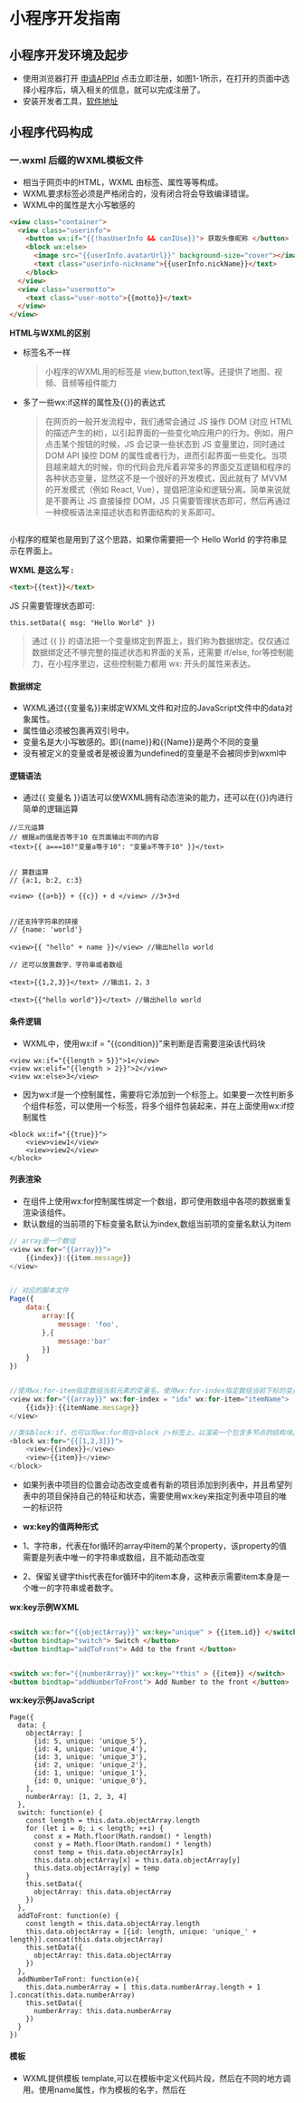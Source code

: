 # 小程序开发指南

## 小程序开发环境及起步

- 使用浏览器打开 [申请APPId](https://mp.weixin.qq.com/) 点击立即注册，如图1-1所示，在打开的页面中选择小程序后，填入相关的信息，就可以完成注册了。
- 安装开发者工具，[软件地址](https://developers.weixin.qq.com/miniprogram/dev/devtools/download.html)
  
## 小程序代码构成

### 一.wxml 后缀的WXML模板文件

- 相当于网页中的HTML，WXML 由标签、属性等等构成。
- WXML要求标签必须是严格闭合的，没有闭合将会导致编译错误。
- WXML中的属性是大小写敏感的

```HTML
<view class="container">
  <view class="userinfo">
    <button wx:if="{{!hasUserInfo && canIUse}}"> 获取头像昵称 </button>
    <block wx:else>
      <image src="{{userInfo.avatarUrl}}" background-size="cover"></image>
      <text class="userinfo-nickname">{{userInfo.nickName}}</text>
    </block>
  </view>
  <view class="usermotto">
    <text class="user-motto">{{motto}}</text>
  </view>
</view>
```

**HTML与WXML的区别**

  - 标签名不一样
      > 小程序的WXML用的标签是 view,button,text等。还提供了地图、视频、音频等组件能力
  - 多了一些wx:if这样的属性及{{}}的表达式
      > 在网页的一般开发流程中，我们通常会通过 JS 操作 DOM (对应 HTML 的描述产生的树)，以引起界面的一些变化响应用户的行为。例如，用户点击某个按钮的时候，JS 会记录一些状态到 JS 变量里边，同时通过 DOM API 操控 DOM 的属性或者行为，进而引起界面一些变化。当项目越来越大的时候，你的代码会充斥着非常多的界面交互逻辑和程序的各种状态变量，显然这不是一个很好的开发模式，因此就有了 MVVM 的开发模式（例如 React, Vue），提倡把渲染和逻辑分离。简单来说就是不要再让 JS 直接操控 DOM，JS 只需要管理状态即可，然后再通过一种模板语法来描述状态和界面结构的关系即可。

<img :src="$withBase('/mvvm.png')" />

小程序的框架也是用到了这个思路，如果你需要把一个 Hello World 的字符串显示在界面上。

**WXML 是这么写 :**
```HTML
<text>{{text}}</text>
```
JS 只需要管理状态即可:
```JS
this.setData({ msg: "Hello World" })
```
> 通过 {{ }} 的语法把一个变量绑定到界面上，我们称为数据绑定。仅仅通过数据绑定还不够完整的描述状态和界面的关系，还需要 if/else, for等控制能力，在小程序里边，这些控制能力都用 wx: 开头的属性来表达。

#### 数据绑定

- WXML通过{{变量名}}来绑定WXML文件和对应的JavaScript文件中的data对象属性。
- 属性值必须被包裹再双引号中。
- 变量名是大小写敏感的。即{{name}}和{{Name}}是两个不同的变量
- 没有被定义的变量或者是被设置为undefined的变量是不会被同步到wxml中

#### 逻辑语法

- 通过{{ 变量名 }}语法可以使WXML拥有动态渲染的能力，还可以在{{}}内进行简单的逻辑运算
```JS
//三元运算
// 根据a的值是否等于10 在页面输出不同的内容
<text>{{ a===10?"变量a等于10": "变量a不等于10" }}</text>


// 算数运算
// {a:1, b:2, c:3}

<view> {{a+b}} + {{c}} + d </view> //3+3+d


//还支持字符串的拼接
// {name: 'world'}

<view>{{ "hello" + name }}</view> //输出hello world

// 还可以放置数字、字符串或者数组

<text>{{1,2,3}}</text> //输出1，2，3

<text>{{"hello world"}}</text> //输出hello world

```
#### 条件逻辑

- WXML中，使用wx:if = "{{condition}}"来判断是否需要渲染该代码块
```
<view wx:if="{{length > 5}}">1</view>
<view wx:elif="{{length > 2}}">2</view>
<view wx:else>3</view>

```
- 因为wx:if是一个控制属性，需要将它添加到一个标签上。如果要一次性判断多个组件标签，可以使用一个<block />标签，将多个组件包装起来，并在上面使用wx:if控制属性
```
<block wx:if="{{true}}">
    <view>view1</view>
    <view>view2</view>
</block>
```
#### 列表渲染

- 在组件上使用wx:for控制属性绑定一个数组，即可使用数组中各项的数据重复渲染该组件。
- 默认数组的当前项的下标变量名默认为index,数组当前项的变量名默认为item

```js
// array是一个数组
<view wx:for="{{array}}">
    {{index}}:{{item.message}}
</view>


// 对应的脚本文件
Page({
    data:{
        array:[{
            message: 'foo',
        },{
            message:'bar'
        }]
    }
})


//使用wx:for-item指定数组当前元素的变量名，使用wx:for-index指定数组当前下标的变量名
<view wx:for="{{array}}" wx:for-index = "idx" wx:for-item="itemName">
    {{idx}}:{{itemName.message}}
</view>

//类似block:if，也可以将wx:for用在<block />标签上，以渲染一个包含多节点的结构块。如
<block wx:for="{{[1,2,3]}}">
    <view>{{index}}</view>
    <view>{{item}}</view>
</block>


```

- 如果列表中项目的位置会动态改变或者有新的项目添加到列表中，并且希望列表中的项目保持自己的特征和状态，需要使用wx:key来指定列表中项目的唯一的标识符

- **wx:key的值两种形式**
- 1、字符串，代表在for循环的array中item的某个property，该property的值需要是列表中唯一的字符串或数组，且不能动态改变
- 2、保留关键字this代表在for循环中的item本身，这种表示需要item本身是一个唯一的字符串或者数字。

**wx:key示例WXML**
```HTML

<switch wx:for="{{objectArray}}" wx:key="unique" > {{item.id}} </switch>
<button bindtap="switch"> Switch </button>
<button bindtap="addToFront"> Add to the front </button>


<switch wx:for="{{numberArray}}" wx:key="*this" > {{item}} </switch>
<button bindtap="addNumberToFront"> Add Number to the front </button>
```

**wx:key示例JavaScript**
```JS
Page({
  data: {
    objectArray: [
      {id: 5, unique: 'unique_5'},
      {id: 4, unique: 'unique_4'},
      {id: 3, unique: 'unique_3'},
      {id: 2, unique: 'unique_2'},
      {id: 1, unique: 'unique_1'},
      {id: 0, unique: 'unique_0'},
    ],
    numberArray: [1, 2, 3, 4]
  },
  switch: function(e) {
    const length = this.data.objectArray.length
    for (let i = 0; i < length; ++i) {
      const x = Math.floor(Math.random() * length)
      const y = Math.floor(Math.random() * length)
      const temp = this.data.objectArray[x]
      this.data.objectArray[x] = this.data.objectArray[y]
      this.data.objectArray[y] = temp
    }
    this.setData({
      objectArray: this.data.objectArray
    })
  },
  addToFront: function(e) {
    const length = this.data.objectArray.length
    this.data.objectArray = [{id: length, unique: 'unique_' + length}].concat(this.data.objectArray)
    this.setData({
      objectArray: this.data.objectArray
    })
  },
  addNumberToFront: function(e){
    this.data.numberArray = [ this.data.numberArray.length + 1 ].concat(this.data.numberArray)
    this.setData({
      numberArray: this.data.numberArray
    })
  }
})
```
#### 模板

- WXML提供模板 template,可以在模板中定义代码片段，然后在不同的地方调用。使用name属性，作为模板的名字，然后在<template /> 内定义代码片段
```HTML
<template name="msgItem">
    <view>
        <text>{{index}}:{{msg}}</text>
        <text>Time: {{time}}</text>
    </view>
</template>

//使用js属性，声明需要的使用的模板，然后将模板所需要的data传入

<!--
    item:{
        index:0,
        msg:'this is a template',
        time:'2016-06-18
    }
-->

<template is="msgItem" data="{{...item}}" />
<!-- 输出 
    0：this is a template Time:2016-06-18
-->


//JS可以动态决定具体需要渲染哪个模板

<template name="odd">
    <view>odd</view>
</template>

<template name="even">
    <view>even</view>
</template>

<block wx:for="{{[1,2,3,4,5]}}">
    <template is="{{item % 2 === 0 ? 'even' : 'odd'}}" />
</block>

<!-- 输出
    odd
    even
    odd
    even
    odd
-->
```
#### 引用
- WXML提供两种文件引用方式 **import 和 include**
- import 可以在该文件中使用目标文件定义的template,如
```HTML
<!-- item.wxml -->
<template name="item">
    <text>{{text}}</text>
</template>

<!-- 在index.wxml中引用了item.wxml，就可以使用item模板 -->
<import src="item.wxml" />

<template is="item" data = "{{text: 'forbar'}}">

//注意：import是有作用域的，只会import目标文件中定义的template，而不会import目标文件中import的template，简言之就是import不具有递归的特性。
//如，C引用了B，B引用了A，在C中可以使用B定义的template，在B中可以使用A定义的template，但是C不能使用A定义的template。

```
- include可以将目标文件中除了<template/> <wxs/>外的整个代码引入，相当于是拷贝到include位置。如

```HTML
<!-- index.wxml -->
<include src="header.wxml" />
<view>body</view>
<include src="footer.wxml" />


<!-- header.wxml -->
<view>header</view>

<!-- footer.wxml -->
<view>footer</view>

```



### 二.wxss 后缀的 WXSS 样式文件

- WXSS 具有 CSS 大部分的特性

**WXSS扩展和新增**
- 1、新增尺寸单位rpx。适配不同宽度的屏幕，开发起来更简单。WXSS在底层支持新的尺寸单位px。由于换算采用的是浮点数运算，所以运算结果和预期结果有一点点偏差.
- 在一个宽度为375物理像素的屏幕下，1rpx = 1px
- 2、提供全局样式和局部样式。和app.json，page.json概念相同，可以写一个app.wxss作为全局样式。
- 3、WXSS仅支持部分CSS选择器。
- 在CSS中，可以这样引用另一个样式文件 @import url('./test_0.css')，在小程序中有可以这样引用@import './test_0.wxss'。由于WXSS最终会被编译打包到目标文件中，用户只需要下载一次。

#### 内联样式
- WXSS内联样式与Web开发一致
- 小程序支持动态更新内联样式
```HTML
<!-- index.wxml -->
<!-- 可动态变化的内联样式 -->
<!-- 
    {
        eleColor: 'red',
        eleFontsize:'48rpx'
    }
 -->
<view style="color:{{eleColor}};font-size:{{eleFontsize}}"></view>

```
#### 选择器

- WXSS与CSS类似
    |  名称   | 层级  |
    |  ----  | ----  |
    | !important | ~ | 
    | style="" | 1000 | 
    | #id | 100 | 
    | .class | 10 | 
    | element | 1 | 

#### 官方样式库WeUI

- [参考文档](https://github.com/Tencent/weui-wxss)


### 三.js 后缀的 JS 脚本逻辑文件
- 小程序的主要开发语言是JavaScript，开发者使用JS开开发业务逻辑及调用小程序的API来完成业务需求。
- 一个服务仅仅只有界面展示是不够的，还需要和用户做交互：响应用户的点击、获取用户的位置等等。在小程序里边，我们就通过编写 JS 脚本文件来处理用户的操作。如下面的例子：

```HTML
    <view>{{ msg }}</view>
    <button bindtap="clickMe">点击我</button>
```

```js
    Page({
        clickMe:function(){
            this.setData({ msg:"Hello World" })
        }
    })
```
- 更多的相应事件操作，[可参考](https://developers.weixin.qq.com/miniprogram/dev/framework/view/wxml/event.html)
  
> 可以在 JS 中调用小程序提供的丰富的 API，利用这些 API 可以很方便的调起微信提供的能力，例如获取用户信息、本地存储、微信支付等。

#### 不同环境下的JavaScript

**浏览器中JavaScript 构成**
- 浏览器中的JavaScript 是由 ECMAScript 和 BOM（浏览器对象模型）以及 DOM（文档对象模型）组成的

**NodeJS中JavaScript 构成**
- NodeJS中的JavaScript 是由 ECMAScript 和 NPM以及Native模块组成

**小程序中的JavaScript 构成**
- 小程序中的 JavaScript 是由ECMAScript 以及小程序框架和小程序 API 来实现的
- 所以类似 JQuery、Zepto这种浏览器类库是无法在小程序中运行起来的，同样的缺少 Native 模块和NPM包管理的机制，小程序中无法加载原生库，也无法直接使用大部分的 NPM 包。

#### 小程序的执行环境

**小程序目前可以运行的三大平台：**
- iOS平台，包括iOS9、iOS10、iOS11
- Android平台
- 小程序IDE
  
**开发者需要在项目设置中，勾选ES6转ES5的功能。** 设置->项目设置

#### 模块化

- 浏览器中，所有js是运行在同一个作用域下的
- 小程序中，可以将任何一个js文件作为一个模块，通过module.exports或者exports对外暴露接口。

```JS
// moduleA.js
module.exports = function(value){
  return value * 2;
}

//B.js
//在B.js中引用模块A
var multiplyBy2 = require('./moduleA')
var result = multiplyBy2(4)


//在需要使用这些模块的文件中，使用require(path)将公共代码引入
var common = require('common.js')
Page({
  helloMINA:function(){
    common.sayHello('MINA')
  },
  goodbyeMINA:function(){
    common.sayGoodbye('MINA')
  },
})

```
#### 脚本的执行顺序
- 浏览器中，脚本严格按照加载的顺序执行
- 小程序中，执行的入口文件是app.js,并且会根据其中require的模块顺序决定文件的运行顺序。
```JS
//app.json
{
  "pages": [
    "pages/index/index",
    "pages/log/log",
    "pages/result/result"
  ],
  "window": {}
}


//app.js
console.log('app.js')

// pages/index/index
console.log('pages/index/index')

// pages/log/log
console.log('pages/log/log')

// pages/result/result
console.log('pages/result/result')


//以上文件执行后的结果为：
app.js
pages/index/index
pages/log/log
pages/result/result

```

#### 作用域

> 在文件中声明的变量和函数只在该文件中有效，不同的文件中可以声明相同名字的变量和函数，不会相互影响。
> 当需要使用全局变量时，通过使用全局函数getApp()获取全局的实例，并设置相关属性值，来达到设置全局变量的目的。

```JS
//a.js
//获取全局变量
var global = getApp()
global.globalValue = 'globalValue'


//b.js 中访问a.js定义的全局变量
//访问全局变量
var global = getApp()
console.log(global.globalValue) //输出 globalValue

```
- 注意：上述示例只有在a.js比b.js先执行才有效。
- 当需要保证全局的数据可以在任何文件中安全的被使用到，那么可以在App()中进行设置。


## 小程序宿主环境

- 微信客户端给小程序缩提供的环境为宿主环境。小程序借助宿主环境提供的能力，可以完成许多普通网页无法完成的功能。
  
### 1、渲染层和逻辑层
- 小程序的运行环境分为渲染层和逻辑层，其中WXML模板和WXSS样式工作在渲染层，JS脚本工作在逻辑层。
- 小程序的渲染层和逻辑层分别由2个线程管理：渲染层的界面使用了WebView 进行渲染；逻辑层采用JsCore线程运行JS脚本。一个小程序存在多个界面，所以渲染层存在多个WebView线程，这两个线程的通信会经由微信客户端（下文中也会采用Native来代指微信客户端）做中转，逻辑层发送网络请求也经由Native转发，小程序的通信模型下图所示。
<img src="https://res.wx.qq.com/wxdoc/dist/assets/img/4-1.ad156d1c.png" />

```JS
//渲染层和数据相关
<view>{{ msg }}</view>

//逻辑层负责产生、处理数据
//逻辑层通过Page实例的 setData 方法传递数据到渲染层
Page({
  onLoad:function(){
    this.setData({ msg:'Hello World' })
  }
})

```
#### 数据驱动

- 什么是数据驱动？
> 在开发UI界面过程中，程序需要维护很多变量状态，同时要操作对应的UI元素，随着界面越来越复杂，我们需要维护很多变量状态，同时要处理很多界面上的交互事件，整个程序变得越来越复杂。通常界面视图和变量状态是相关联的，如果有某种‘方法’可以让状态和视图绑定在一起（状态变更时，视图也能自动变更），那我们就可以省去手动修改视图的工作。
- 数据驱动原理
> WXML可以先转成JS对象，然后再渲染出真正的DOM树。
> 通过setData修改数据，产生的js对象的节点就会发生变化，此时可以对比前后两个JS对象得到变化的部分，然后把这个差异应用到原来的DOM树上，从而达到更新UI的目的，这就是“数据驱动”的原理。


### 2、程序与页面
#### 程序
- 一个小程序是由多个“页面”组成的“程序”。“小程序”指的是产品层面的程序，而“程序”指的是代码层面的程序实例。
- App()构造器必须写在项目根目录的app.js里，App是单例对象，在其他JS脚本中可以使用宿主环境提供的getApp（）来获取程序实例。
- 微信客户端在打开小程序之前，会把整个小程序的代码包下载到本地。
- 紧接着通过app.json的pages字段就可以知道你当前小程序的所有页面路径
```JS
{
    "pages":[
        "pages/index/index",
        "pages/logs/logs"
    ]
    //在pages字段的第一个页面就是这个小程序的首页
}
```
- 小程序启动后，在app.js定义的App实例的 onLaunch 回调会被执行
```JS   
//App构造器接受一个Object参数。
//onLaunch/onShow/onHide 三个回调是App实例的生命周期函数
//onError
App({
    onLaunch:function(){
        //小程序启动之后 触发
    }
})
```
- 整个小程序只有一个App实例，是全部页面共享的。

    **App构造器的参数**
    |  名称   | 类型  | 描述  |
    |  ----  | ----  | ----  |
    | onLaunch | Function |  当小程序初始化完成时，会触发onLaunch（全局只触发一次） | 
    | onShow | Function |  当小程序启动时，或从后台进入前台显示，会触发onShow | 
    | onHide | Function |  当小程序从前台进入后台，会触发onHide | 
    | onError | Function |  当小程序发生脚本错误，或者API调用失败时，会触发onError并带上错误信息 | 
    |  其他字段 | 任意 |  可以添加任意的函数或数据到Object参数中，在App实例回调用this可以访问 | 

**程序的生命周期和打开场景**
> 初次进入小程序，微信客户端初始化好宿主环境，同时从网络下载或者从本地缓存中拿到小程序的代码包，把它注入到宿主环境，初始化完毕后，微信客户端就会给App实例派发onLaunch事件，App构造器参数所定义的onLaunch方法会被调用

> 进入小程序 后，用户可以点击右上角的关闭，或者按手机设备的Home键离开小程序，此时小程序并没有被直接销毁，我们把这种情况称为“小程序进入后台状态”,App构造器参数所定义的onHide方法会被调用。

> 当再次回到微信或者再次打开小程序时，微信客户端会把’后台‘的小程序唤醒，这种情况称为“小程序进入前台状态“,App构造器参数所定义的onShow方法会被调用。

>App的生命周期是由微信客户端根据用户操作主动触发的。

- [获取最新的场景值说明请查看官方文档](https://mp.weixin.qq.com/debug/wxadoc/dev/framework/app-service/app.html)

**微信端打开小程序的途径**
- 群聊会话打开
- 小程序列表中打开
- 微信扫一扫
- 从另外一个小程序打开当前小程序等

  
**小程序页面怎么写**
- 如pages/logs/logs 下面包括了4种文件，微信客户端会先根据logs.json配置生成一个界面，顶部的颜色和文字你都可以再这个json文件里面定义好。紧接着客户端就会装载这个页面的WXML结构和WXSS样式。最后客户端会装载logs.js，可以看到logs.js的大体内容就是：
```JS
Page({
    data:{ //参与页面渲染的数据
        logs:[]
    },
    onLoad: function(){
        //页面渲染后，执行
    }
})
```
- Page是一个页面构造器，这个构造器就生成了一个页面。在生成页面的时候，小程序框架会把data数据和index.wxml一起渲染出最终的结构。
- 在渲染完界面之后，页面实例就会收到一个 onLoad的回调，你可以再这个回调处理你的逻辑。


#### 页面

- 一个小程序可以有很多页面，页面之间可以相互跳转

**文件构成和路径**
> 一个页面分为三部分组成：界面、配置和逻辑
- 界面：由WXML和WXSS来负责描述
- 配置：由JSON文件进行描述
- 页面：由JS脚本文件负责
> 一个页面的文件需要放置在同一个目录下，WXML和JS文件是必须存在的，JSON和WXSS文件是可选的
- 页面路径需要再小程序代码根目录app.json中的pages字段声明。
- 在app.json字段的代码路径需要去除.后缀。
- 宿主环境提供了Page()构造器用来注册一个小程序页面，Page()在页面脚本page.js中调用。
- Page构造器接受一个Object参数，其中data属性是当前页面WXML模板中可以用来做数据绑定的初始数据。

    **Page构造器的参数**
    |  名称   | 类型  | 描述  |
    |  ----  | ----  | ----  |
    | data | Object |  页面的初始数据 | 
    | onLoad | Function | 生命周期函数--监听页面加载，触发时机早于onShow和onReady  | 
    | onReady | Function | 生命周期函数--监听页面初次渲染完成 | 
    | onShow | Function | 生命周期函数--监听页面,触发事件早于onReady | 
    | onHide | Function | 生命周期函数--监听页面隐藏 | 
    | onUnload | Function | 生命周期函数--监听页面卸载 | 
    | onPullDownRefresh | Function | 页面相关事件处理函数--监听用户下拉动作 | 
    | onReachBottom | Function | 页面上拉触底事件的处理函数 | 
    | onShareAppMessage | Function | 用户点击右上角转发 | 
    | onPageScroll | Function | 页面滚动触发事件的处理函数 | 
    | 其他 | Any | 可以添加任意的函数或数据，在Page实例的其他函数中用 this 可以访问 | 

**页面的生命周期**

- Page的生命周期是由微信客户端根据用户操作主动触发的。
- 案例：点击商品列表页的商品，到详情页
```js
// 思路分析
//点击跳转到详情页，把商品的id传递过来，详情页通过onLoad回调的
//参数option就可以拿到商品id，从而绘制出对应的商品

//pages/list/list.js
//列表页使用navigateTo跳转详情页
wx.navigateTo({ url: 'pages/detail/detail?id=1&other=abc'})

//pages/detail/detail.js
Page({
  onLoad: function(option){
    console.log(option.id)
    console.log(option.other)
  }
})

```
**页面数据**

- 这里所说的数据其实就是来自于页面Page构造器的data字段，data参数是页面第一次渲染时从逻辑层传递到渲染层的数据。
- 宿主环境所提供的Page实例的原型中有setData函数，我们可以再Page实例下的方法调用this.setData把数据传递给渲染层，从而达到更新界面的目的。
- 由于小程序的渲染层和逻辑层分别在两个线程中运行，所以setData传递数据实际是一个异步的过程。所以setData的第二个参数是一个callback回调，在这次的setData对界面渲染完毕后触发。
- setData一般调用格式 setData(data, callback),其中data是由多个key:value构成的Object对象。
```JS
//page.js
Page({
  onLoad:function(){
    this.setData({
      text:'change data'
    },function(){
      //在这次setData对界面渲染完毕后触发
    })
  }
})
```
- 实际开发的时候，页面的data数据会涉及相当多的字段，并不需要每次都将整个data字段重新设置一遍，只需要把改变的值进行设置即可，宿主环境会自动把新改动的字段合并到渲染层对应的字段中。
- 只需要保持一个原则就可以提高小程序的渲染性能：每次只设置需要改变的最小单位数据。

```JS
//page.js
Page({
  data:{
    a:1,b:2,c:3,
    d:[1,{text:'hello'},3,4]
  }
  onLoad:function(){
    //a需要变化时，只需要setData设置a字段即可
    this.setData({a:2})
  }
})
```

**注意**

- 1、直接修改Page实例的this.data而不调用this.setData是无法改变页面的状态的，还会造成数据不一致。
- 2、由于setData是需要两个线程的一些通信消耗，为了提高性能，每次设置的数据不应超过1024kb
- 3、不要把data中的任意一项的value设为undefined，否则可能会有引起一些不可预料的bug。

**页面的用户行为**

- 1、下拉刷新 onPullDownRefresh
> 监听用户下拉刷新事件，需要在app.json的window选项中或者页面配置page.json中设置enablePullDownRefresh为true。当处理完数据刷新后，wx.stopPullDownRefresh可以停止当前页面的下来刷新。

- 2、上拉触底 onReachBottom
> 监听用户上拉触底事件。可以在app.json的window选项中或者页面配置page.json中设置触发距离onReachDistance.在触发距离内滑动期间，本事件只会被触发一次。

- 3、页面滚动 onPageScroll
> 监听用户滑动页面事件，参数为Object,包含scrollTop字段，表示页面在垂直方向已滚动的距离。（单位px）

- 4、用户转发 onShareAppMessage
> 只有定义了此事件处理函数，右上角才会显示“转发”按钮,在用户点击转发按钮的时候会调用，此事件需要return一个Object,包含title和path两个字段，用于自定义转发内容。

```JS
//page.js
Page({
  onShareAppMessage:function(){
    return {
      title:'自定义转发标题',
      path:'/page/user?id=123'
    }
  }
})
```

**页面跳转和路由**

- 一个小程序拥有多个页面，我们可以通过wx.navigateTo推入一个新的页面，在首页使用2次wx.navigateTo后，页面层级会有三层，我们把这样的一个页面层级称为页面栈。
- 小程序提供了原生的Tabbar支持，我们可以再app.json声明tabBar字段来定义Tabbar页

```JS
"tabBar":{
  "list":[
    {"text":"Tab1", "pagePath":"pageA"},
    {"text":"Tab1", "pagePath":"pageB"},
    {"text":"Tab1", "pagePath":"pageG"},
  ]
}
```
**wx.navigateTo和wx.redirectTo只能打开非TabBar页面，wx.switchTab只能打开Tabbar页面。**

**还可以使用wx.reLaunch({url:'pageH'})重启小程序，并且打开pageH,此时页面栈为[pageH].**

**页面底部的 tabBar 由页面决定，即只要是定义为 tabBar 的页面，底部都有 tabBar。**


## 组件
- 小程序里面，你只需要在WXML写上对应的组件标签名就可以把该组件显示再界面上。
- 如需要在界面显示地图，只需要写上<map></map>即可。
- 使用组件的时候，还可以通过属性传递值给组件，让组件可以以不同的状态去展现。
- **所有组件名和属性都是小写，多个单词会以英文横杠"-"进行连接**


```HTML
<!--地图一开始的中心的经纬度是广州，则需要声明
地图的longitude（中心经度）和latitude（中心纬度）两个属性-->
<map longitude="广州经度" latitude="广州纬度"></map>

<!-- 
    组件内部行为也会通过事件的形式让开发者可以感知。
    如用户点击了地图上的某个标记，你可以再js编写marktap函数处理：
 -->
<map bindmarkertap="markertap" longitude="广州经度" latitude="广州纬度"></map>
```
- 也可以通过style或者class来控制组件的外层样式。更多组件参考[小程序的组件](https://developers.weixin.qq.com/miniprogram/dev/component/)

    **基础内容**
    |  名称   | 功能说明  |
    |  ----  | ----  |
    | icon  | 图标组件 |
    | progress  | 进度条 |
    | rich-text  | 富文本 |
    | text  | 文本 |

    **视图容器**
    |  名称   | 功能说明  |
    |  ----  | ----  |
    | cover-image | 覆盖在原生组件之上的图片视图|
    | cover-view | 覆盖在原生组件之上的文本视图|
    | match-media | media query 匹配检测节点|
    | movable-area | movable-view的可移动区域|
    | movable-view | 可移动的视图容器，在页面中可以拖拽滑动|
    | page-container | 页面容器|
    | scroll-view | 可滚动视图区域|
    | share-element | 共享元素|
    | swiper | 滑块视图容器|
    | swiper-item | 仅可放置在swiper组件中，宽高自动设置为100%|
    | view | 视图容器 |

    **表单组件**
    |  名称   | 功能说明  |
    |  ----  | ----  |
    | button | 按钮  |
    | checkbox | 多选项目  |
    | checkbox-group | 多项选择器，内部由多个checkbox组成  | 
    | editor | 富文本编辑器，可以对图片、文字进行编辑 |
    | form | 表单  |
    | input | 输入框  |
    | keyboard-accessory | 设置 input / textarea 聚焦时键盘上方 cover-view / cover-image 工具栏视图  |
    | label | 用来改进表单组件的可用性  |
    | picker | 从底部弹起的滚动选择器  |
    | picker-view | 嵌入页面的滚动选择器  |
    | picker-view-column | 滚动选择器子项  |
    | radio | 单选项目  |
    | radio-group | 单项选择器，内部由多个 radio 组成  |
    | slider | 滑动选择器  |
    | switch | 开关选择器  |
    | textarea | 多行输入框  |

    **导航**
    |  名称   | 功能说明  |
    |  ----  | ----  |
    | functional-page-navigator | 仅在插件中有效，用于跳转到插件功能页 | 
    | navigator | 页面链接 | 

    **媒体组件**
    |  名称   | 功能说明  |
    |  ----  | ----  |
    | audio | 音频 | 
    | camera | 系统相机 | 
    | image | 图片 | 
    | live-player | 实时音视频播放（v2.9.1 起支持同层渲染） | 
    | live-pusher | 实时音视频录制（v2.9.1 起支持同层渲染） | 
    | video | 视频（v2.4.0 起支持同层渲染） | 
    | voip-room | 多人音视频对话 | 


    **画布**
    |  名称   | 功能说明  |
    |  ----  | ----  |
    | canvas | 画布 | 

    **导航栏**
    |  名称   | 功能说明  |
    |  ----  | ----  |
    | navigation-bar | 页面导航条配置节点，用于指定导航栏的一些属性 | 

    **页面属性配置节点**
    |  名称   | 功能说明  |
    |  ----  | ----  |
    | page-meta | 页面属性配置节点，用于指定页面的一些属性、监听页面事件 | 

    **原生组件说明**
    |  名称   | 功能说明  |
    |  ----  | ----  |
    | native-component | 小程序中的部分组件是由客户端创建的原生组件 | 

    **无障碍访问**
    |  名称   | 功能说明  |
    |  ----  | ----  |
    | aria-component | 满足视障人士对于小程序的访问需求 | 

    **开放能力**
    |  名称   | 功能说明  |
    |  ----  | ----  |
    | web-view | 承载网页的容器 | 
    | ad | Banner 广告 | 
    | ad-custom | 原生模板 广告 | 
    | official-account | 公众号关注组件 | 
    | open-data | 用于展示微信开放的数据 | 


## API

- 为了让开发者可以很方便的调起微信提供的能力，如获取用户信息、微信支付等
- [更多API查看](https://developers.weixin.qq.com/miniprogram/dev/framework/app-service/api.html#API)

**API约定**
- 1、wx.on* 开头的 API 是监听某个事件发生的API接口，接受一个 Callback 函数作为参数。当该事件触发时，会调用 Callback 函数。
- 2、如未特殊约定，多数 API 接口为异步接口 ，都接受一个Object作为参数。
- 3、API的Object参数一般由success、fail、complete三个回调来接收接口调用结果，示例代码如代码清单3-17所示，详细说明如表3-9所示。
- 4、wx.get* 开头的API是获取宿主环境数据的接口。
- 5、wx.set* 开头的API是写入数据到宿主环境的接口。

  
**获取用户的地理位置**
```JS
wx.getLoacation({
    type:'wgs84';
    success:(res) => {
        var latitude = res.latitude //纬度
        var longitude = res.longitude //经度
    }
})
```
**微信扫一扫**
```JS
wx.scanCode({
   success:(res) =>{
       console.log(res)
   }
})
```
- 需注意：多数API的回调都是异步，你需要处理好代码逻辑的异步问题。

> 小程序API有以下几种类型：
**事件监听API**
- 约定：以on开头的API用来监听某个事件是否触发，如wx.onSocketOpen,wx.onCompassChange等
- 这里API接受一个回调函数作为参数，当事件触发时会调用这个回调函数，并将相关数据以参数形式传入。
```JS
wx.onCompassChange(function (res){
    console.log(res.direction)
})
```

**同步API**
- 约定：以Sync结尾的API都是同步API，如wx.setStorageSync,wx.getSystemInfoSync等，此外，也有一些其他的同步API,如wx.createWorker，wx.getBackgroundAudioManager等。
- 同步API执行结果可以通过函数 返回值直接获取，如果执行出错会抛出异常。
```JS
try{
    wx.setStorageSync('key','value')
}catch(e){
    console.error(e)
}
```

**异步API**
- 大部分API都是异步API，如wx.request,wx.login等。这类API接口通常都接受一个Object类型的参数，这个参数都支持按需指定以下字段来接收接口调用结果：

    **Object 参数说明**

    | 参数名 | 类型 | 必填 | 说明 |
    |  ----  | ----  | ----  | ----  |
    | success | function | 否 | 接口调用成功的回调函数 | 
    | fail | function | 否 | 接口调用失败的回调函数 | 
    | complete | function | 否 | 接口调用结束的回调函数（调用成功、失败都会执行） | 
    | 其他 |Any | - | 接口定义的其他参数


    **回调函数的参数**

    | 属性 | 类型 | 说明 |
    |  ----  | ----  | ----  | 
    | errMsg | string | 错误信息，如果调用成功返回 ${apiName}:ok | 
    | errCode | number | 错误码，仅部分 API 支持，具体含义请参考对应 API 文档，成功时为 0。 | 
    | 其他 | Any | 接口返回的其他数据 | 


- 异步API的执行结果需要通过Object类型的参数中传入的对应回调函数获取。部分异步API也会有返回值，可以用来实现更丰富的功能。如wx.request,wx.connectSocket
```JS
wx.login({
    success(res){
        console.log(res.code)
    }
})
```

**异步API返回Promise**
- 基础库2.10.2版本起，异步API支持callback & promise两种调用方式。当接口参数Object对象中不包含 success/fail/complete时将默认返回promise，否则仍按回调方式执行，无返回值
    
    **注意事项**
    - 1.部分接口如 downloadFile, request, uploadFile, connectSocket, createCamera（小游戏）本身就有返回值， 它们的 promisify 需要开发者自行封装。
    - 2.当没有回调参数时，异步接口返回 promise。此时若函数调用失败进入 fail 逻辑， 会报错提示 Uncaught (in promise)，开发者可通过 catch 来进行捕获。
    - 3.wx.onUnhandledRejection 可以监听未处理的 Promise 拒绝事件。

```js
//callback形式调用
wx.chooseImage({
    success(res){
        console.log('res:',res)
    }
})

//promise 形式调用
wx.chooseImage().then(res => console.log('res', res))

```


**云开发API**
- 在小程序端直接调用服务端的云函数
```JS
wx.cloud.callFunction({
    //云函数名称
    name:'cloudFunc';
    //传给云函数的参数
    data:{
        a:1,
        b:2,
    },
    success: function(res){
        console.log(res.result) //示例
    },
    fail:console.error
})

//云函数同样支持promise形式调用
```

```JS
//wx.request发起网络请求
wx.request({
  url:'test.php',
  data:{},
  header: {'content-type':'application/json'},
  success:function(res){
    //收到https服务成功后返回
    console.log(res.data)
  },
  fail:function(){
    //发生网络错误等情况触发
  },
  complete:function(){
    //成功或者失败后触发
  }
})

```

- API调用大多都是异步的。

## 事件

- UI界面的程序需要和用户互动。如点击某个按钮，或长按某个需求。
```JS
// page.wxml
<view id="tapTest" data-hi="WeChat" bindtap="tapName">Click me!</view>

// page.js
Page({
  tapName:function(event){
    console.log(event)
  }
})

```
**常见的事件类型**

| 类型 | 触发条件 |
|  ----  | ----  | 
| touchstart |	手指触摸动作开始 | 
| touchmove |	手指触摸后移动 |
| touchcancel |	手指触摸动作被打断，如来电提醒，弹窗 |
| touchend |	手指触摸动作结束 |
| tap | 手指触摸后马上离开 |
| longpress | 手指触摸后，超过350ms再离开，如果指定了事件回调函数并触发了这个事件，tap事件将不被触发 |
| longtap | 手指触摸后，超过350ms再离开（推荐使用longpress事件代替） |
| transitionend | 会在 WXSS transition 或 wx.createAnimation 动画结束后触发 |
| animationstart | 会在一个 WXSS animation 动画开始时触发 |
| animationiteration | 会在一个 WXSS animation 一次迭代结束时触发 |
| animationend | 会在一个 WXSS animation 动画完成时触发 |


**事件绑定与冒泡捕获**
- bindtap、catchtouchstart
- 具体细节内容等遇到了，再来更新

**兼容**
- 针对不同的手机进行程序上的兼容，可以使用wx.getSystemInfo或wx.getSystemInfoSync来获取手机相关信息，进行差异化的服务

```
wx.getSystemInfoSync()
/*
  {
    brand: "iPhone",      // 手机品牌
    model: "iPhone 6",    // 手机型号
    platform: "ios",      // 客户端平台
    system: "iOS 9.3.4",  // 操作系统版本
    version: "6.5.23",    // 微信版本号
    SDKVersion: "1.7.0",  // 小程序基础库版本
    language: "zh_CN",    // 微信设置的语言
    pixelRatio: 2,        // 设备像素比
    screenWidth: 667,    // 屏幕宽度
    screenHeight: 375,     // 屏幕高度
    windowWidth: 667,    // 可使用窗口宽度
    windowHeight: 375,     // 可使用窗口高度
    fontSizeSetting: 16   // 用户字体大小设置
  }
 */
```
- 通过判断API是否存在做兼容

```JS
if (wx.openBluetoothAdapter) {
  wx.openBluetoothAdapter()
} else {
  // 如果希望用户在最新版本的客户端上体验您的小程序，可以这样子提示
  wx.showModal({
    title: '提示',
    content: '当前微信版本过低，无法使用该功能，请升级到最新微信版本后重试。'
  })
}
```

## 小程序场景应用

**开发流程**
- 查看交互图
- 优先完成WXML+WXSS还原设计稿，把页面涉及到的元素和视觉细节先调试完成
- 按照页面交互梳理出每个页面的data部分，填充WXML模板语法，完成js逻辑部分

**Flex布局**

- 提供更灵活的布局模型

```CSS
/* 在不固定高度信息的例子中，我们只需要再容器中设置以下两个属性
即可实现内容不确定下的垂直居中 */

.container{
  display:flex;
  flex-direction:column;
  justify-content:center;
}

```
- [更多详细flex布局看这里](https://developers.weixin.qq.com/ebook?action=get_post_info&docid=00080e799303986b0086e605f5680a)

**界面交互反馈**

- 通过hover-class属性改变触摸时的样式

```CSS
//page.wxss
.hover{
  background-color:gray;
}

<button hover-class="hover">点击button</button>
<view hover-class="hover"> 点击view</view>

```

- 点击button按钮处理更消耗的操作时，也会使用button组件的loading属性
  
```js
/* page.wxml */
<button loading="{{loading}}" bindtap="tap">操作</button>

/* page.js */
Page({
  data:{
    loading:false
  },
  tap:function(){
    //把按钮的loading状态显示出来
    this.setData({
      loading: true
    })
    //接着做耗时的操作


  }
})

```
- Toast 提示1.5秒后自动消失

```js
// 显示、隐藏Toast
Page({
  onLoad:function(){
    wx.showToast({
      //显示Toast
      title:'已发送',
      icon:'success',
      duration:1500
    })

    //wx.hideToast() //隐藏Toast

  }
})

```

- 错误提示，会使用模态对话框来提示，同时附带下一步操作的指引。

```JS
Page({
  onLoad:function(){
    wx.showModal({
      title:'标题',
      content:'告知当前状态，信息和解决方案',
      confirmText:'主操作',
      cancelText:'次要操作',
      success:function(res){
        if(res.confirm){
          console.log('用户点击主操作')
        }else if(res.cancel){
          console.log('用户点击次要操作')
        }
      }
      
    })
  }
})
```

- scroll-view可滚动视图组件
- 可以通过组件的scroll-x和scroll-y属性决定滚动区域是否可以横向或者纵向滚动

#### HTTPS网络通信

- 小程序经常需要往服务器传递数据或者从服务器拉取信息，这时可以使用wx.request这个API
  
```JS
// wx.request 调用示例
wx.request({
  url:'https://test.com/getInfo',
  success:function(res){
    console.log(res) //服务器回包信息
  }
})

```

***
***
- 小程序宿主环境要求request发起的网络请求必须是https协议请求，因此开发者服务器必须提供HTTPS服务的接口。
- 为了保证小程序不乱用任意域名的服务，wx.request请求的域名需要在小程序管理平台进行配置。
- 为了方便调试，开发者工具、小程序的开发版和小程序的体验版在某些情况下允许wx.request请求任意域名

***
***

**请求前后的状态处理**
> 场景：用户点击一个按钮，界面出现“加载中...”的loading界面，然后发送一个请求到后台，后台返回成功直接进入下一个业务逻辑处理，后台返回失败或者网络异常等情况，则显示一个“系统错误”Toast,，同时一开始的Loading界面会消失。

```JS
// wx.request常见的实例代码
var hasClick = false;

Page({
  tap:function(){
    if(hasClick){
      return
    }
    hasClick = true
    wx.showLoading()

    wx.request({
      url:'https://test.com/getinfo',
      method:'POST',
      header:{'content-type':'application/json'},
      data:{},
      success:function(res){
        if(res.statusCode === 200){
          console.log(res.data) //服务器回包内容
        }
      },
      fail:function(res){
        wx.showToast({title:'系统错误'})
      },
      complete:function(res){
        wx.hideLoading()
        hasClick = false
      }
    })

  }
  
})

//为了防止用户极快速度触发两次tap回调，我们加了一个hasClick的“锁”
//在开始请求前检查是否已经发起过请求，如果没有才发起，
//等到请求返回之后再把锁的状态恢复回去

```

**排查异常的方法**

1.检查手机网络状态以及wifi连接点是否工作正常。

2.检查小程序是否为开发版或者体验版，因为开发版和体验版的小程序不会校验域名。

3.检查对应请求的HTTPS证书是否有效，同时TLS的版本必须支持1.2及以上版本，可以在开发者工具的console面板输入showRequestInfo()查看相关信息。

4.域名不要使用IP地址或者localhost，并且不能带端口号，同时域名需要经过ICP备案。

5.检查app.json配置的超时时间配置是否太短，超时时间太短会导致还没收到回报就触发fail回调。

6.检查发出去的请求是否302到其他域名的接口，这种302的情况会被视为请求别的域名接口导致无法发起请求。



## 本地数据缓存

- 每个小程序的缓存空间上线为10MB
- 用户的关键信息数据应该放到服务器进行持久化存储



## 小程序协同工作和发布

- 体验版本
- 一切以用户价值为依归

**小程序两种发布模式**

- 全量发布
> 全量发布是指当点击发布之后，所有用户访问小程序时都会使用当前最新的发布版本。
- 分阶段发布
> 分阶段发布是指分不同时间段来控制部分用户使用最新的发布版本，分阶段发布我们也称为灰度发布。


## 小程序底层框架
- 原生组件的层级会比所有在WebView层渲染的普通组件要高。

**引入原生组件主要有3个好处：**

- 1.扩展Web的能力。比如像输入框组件（input, textarea）有更好地控制键盘的能力。
- 2.体验更好，同时也减轻WebView的渲染工作。比如像地图组件（map）这类较复杂的组件，其渲染工作不占用WebView线程，而交给更高效的客户端原生处理。
- 3.绕过setData、数据通信和重渲染流程，使渲染性能更好。比如像画布组件（canvas）可直接用一套丰富的绘图接口进行绘制。

## 小程序性能优化
- 精简代码，去掉不必要的WXML结构和未使用的WXSS定义
- 减少在代码包中直接嵌入的资源文件
- 压缩图片，使用适当的图片格式
- 若小程序比较复杂，优化后代码总量仍然比较大，可以采用分包加载的方式优化

```JSON
// 使用分包时app.json示例
{
  "pages":[
    "pages/index",
    "pages/logs",
  ],
  "subPages":[
    {
      "root": "packageA",
      "pages": [
        "pages/cat",
        "pages/dog"
      ]
    }, {
      "root": "packageB",
      "pages": [
        "pages/apple",
        "pages/banana"
      ]
    }
  ]
}
```
- 小程序启动时仅有一个页面层级，每次调用wx.navigateTo，都会创建一个新的页面层级
- wx.navigateBack会销毁一个页面层级

<!-- ## 小程序基础库的更新迭代

## 微信开发者工具 -->